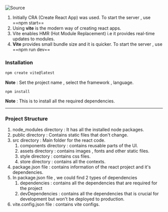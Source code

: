 ![Source](https://youtu.be/eILUmCJhl64?t=2054)

1. Initially CRA (Create React App) was used. To start the server , use ==npm start==
2. Using **vite** is the modern way of creating react apps.
3. Vite enables HMR (Hot Module Replacement) i.e it provides real-time updates to modules.
4. **Vite** provides small bundle size and it is quicker. To start the server , use ==npm run dev==

### Installation

```bash
npm create vite@latest
```
**Note** : Set the project name , select the framework , language.

```shell
npm install
```
**Note** : This is to install all the required dependencies.

<hr>

### Project Structure
1. node_modules directory : It has all the installed node packages.
2. public directory : Contains static files that don't change.
3. src directory : Main folder for the react code.
	1. components directory : contains reusable parts of the UI.
	2. assets directory : contains images , fonts and other static files.
	3. style directory : contains css files.
	4. store directory : contains all the contexts.
4. package.json file : contains information of the react project and it's dependencies.
5. In package.json file , we could find 2 types of dependencies 
	1. dependencies : contains all the dependencies that are required for the project
	2. devDependencies : contains all the dependencies that is crucial for development but won't be deployed to production.
6. vite.config.json file : contains vite configs.

